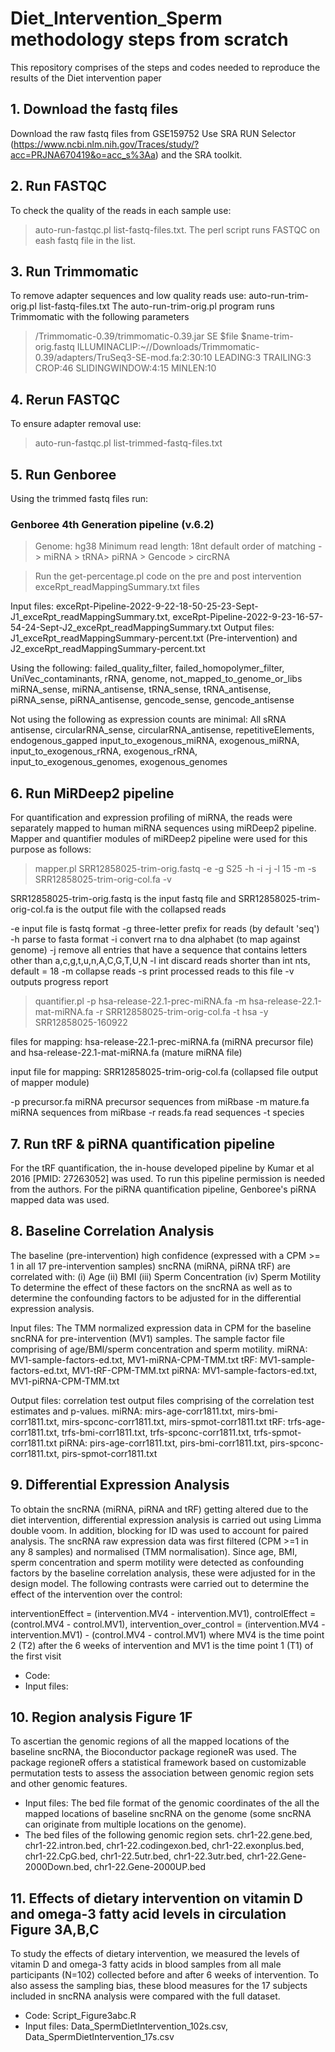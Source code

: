 # Diet_Intervention_Sperm methodology steps from scratch
This repository comprises of the steps and codes needed to reproduce the results of the Diet intervention paper

## 1. Download the fastq files 
Download the raw fastq files from GSE159752 Use SRA RUN Selector (https://www.ncbi.nlm.nih.gov/Traces/study/?acc=PRJNA670419&o=acc_s%3Aa) and the SRA toolkit.

## 2. Run FASTQC
To check the quality of the reads in each sample use: 
>auto-run-fastqc.pl list-fastq-files.txt.
The perl script runs FASTQC on eash fastq file in the list.

## 3. Run Trimmomatic 
To remove adapter sequences and low quality reads use: auto-run-trim-orig.pl list-fastq-files.txt
The auto-run-trim-orig.pl program runs Trimmomatic with the following parameters
> /Trimmomatic-0.39/trimmomatic-0.39.jar SE $file $name-trim-orig.fastq ILLUMINACLIP:~//Downloads/Trimmomatic-0.39/adapters/TruSeq3-SE-mod.fa:2:30:10 LEADING:3 TRAILING:3 CROP:46 SLIDINGWINDOW:4:15 MINLEN:10

## 4. Rerun FASTQC
To ensure adapter removal use: 
>auto-run-fastqc.pl list-trimmed-fastq-files.txt

## 5. Run Genboree
Using the trimmed fastq files run: 
### Genboree 4th Generation pipeline (v.6.2) ###
>Genome: hg38
>Minimum read length: 18nt default
>order of matching -> miRNA > tRNA> piRNA > Gencode > circRNA

>Run the get-percentage.pl code on the pre and post intervention exceRpt_readMappingSummary.txt files

Input files: exceRpt-Pipeline-2022-9-22-18-50-25-23-Sept-J1_exceRpt_readMappingSummary.txt, exceRpt-Pipeline-2022-9-23-16-57-54-24-Sept-J2_exceRpt_readMappingSummary.txt
Output files: J1_exceRpt_readMappingSummary-percent.txt (Pre-intervention) and J2_exceRpt_readMappingSummary-percent.txt

Using the following:
failed_quality_filter, failed_homopolymer_filter, UniVec_contaminants, rRNA, genome, not_mapped_to_genome_or_libs
miRNA_sense, miRNA_antisense, tRNA_sense, tRNA_antisense, piRNA_sense, piRNA_antisense, gencode_sense, gencode_antisense

Not using the following as expression counts are minimal:
All sRNA antisense, circularRNA_sense, circularRNA_antisense, repetitiveElements, endogenous_gapped
input_to_exogenous_miRNA, exogenous_miRNA, input_to_exogenous_rRNA, exogenous_rRNA, input_to_exogenous_genomes, exogenous_genomes

## 6. Run MiRDeep2 pipeline
For quantification and expression profiling of miRNA, the reads were separately mapped to human miRNA sequences using miRDeep2 pipeline. Mapper and quantifier modules of miRDeep2 pipeline were used for this purpose as follows:
 
>mapper.pl SRR12858025-trim-orig.fastq -e -g S25 -h -i -j -l 15 -m -s SRR12858025-trim-orig-col.fa -v

SRR12858025-trim-orig.fastq is the input fastq file and SRR12858025-trim-orig-col.fa is the output file with the collapsed reads

-e	input file is fastq format
-g	three-letter prefix for reads (by default 'seq')
-h	parse to fasta format
-i	convert rna to dna alphabet (to map against genome)
-j	remove all entries that have a sequence that contains letters other than a,c,g,t,u,n,A,C,G,T,U,N
-l	int discard reads shorter than int nts, default = 18
-m	collapse reads
-s	print processed reads to this file
-v	outputs progress report


>quantifier.pl -p hsa-release-22.1-prec-miRNA.fa -m hsa-release-22.1-mat-miRNA.fa -r SRR12858025-trim-orig-col.fa -t hsa -y SRR12858025-160922

files for mapping: hsa-release-22.1-prec-miRNA.fa (miRNA precursor file) and hsa-release-22.1-mat-miRNA.fa (mature miRNA file)

input file for mapping: SRR12858025-trim-orig-col.fa (collapsed file output of mapper module)

-p	precursor.fa miRNA precursor sequences from miRbase
-m	mature.fa miRNA sequences from miRbase
-r	reads.fa read sequences
-t	species

## 7. Run tRF & piRNA quantification pipeline
For the tRF quantification, the in-house developed pipeline by Kumar et al 2016 [PMID: 27263052] was used.
To run this pipeline permission is needed from the authors. 
For the piRNA quantification pipeline, Genboree's piRNA mapped data was used.   

## 8. Baseline Correlation Analysis
The baseline (pre-intervention) high confidence (expressed with a CPM >= 1 in all 17 pre-intervention samples) sncRNA (miRNA, piRNA tRF) are correlated with:
(i) Age (ii) BMI (iii) Sperm Concentration (iv) Sperm Motility 
To determine the effect of these factors on the sncRNA as well as to determine the confounding factors to be adjusted for in the differential expression analysis.

Input files: The TMM normalized expression data in CPM for the baseline sncRNA for pre-intervention (MV1) samples. The sample factor file comprising of age/BMI/sperm concentration and sperm motility.
miRNA: MV1-sample-factors-ed.txt, MV1-miRNA-CPM-TMM.txt
tRF: MV1-sample-factors-ed.txt, MV1-tRF-CPM-TMM.txt
piRNA: MV1-sample-factors-ed.txt, MV1-piRNA-CPM-TMM.txt

Output files: correlation test output files comprising of the correlation test estimates and p-values. 
miRNA: mirs-age-corr1811.txt, mirs-bmi-corr1811.txt, mirs-spconc-corr1811.txt, mirs-spmot-corr1811.txt
tRF: trfs-age-corr1811.txt, trfs-bmi-corr1811.txt, trfs-spconc-corr1811.txt, trfs-spmot-corr1811.txt
piRNA: pirs-age-corr1811.txt, pirs-bmi-corr1811.txt, pirs-spconc-corr1811.txt, pirs-spmot-corr1811.txt

## 9. Differential Expression Analysis
To obtain the sncRNA (miRNA, piRNA and tRF) getting altered due to the diet intervention, differential expression analysis is carried out using Limma double voom. In addition, blocking for ID was used to account for paired analysis. 
The sncRNA raw expression data was first filtered (CPM >=1 in any 8 samples) and normalised (TMM normalisation). Since age, BMI, sperm concentration and sperm motility were detected as confounding factors by the baseline correlation analysis, these were adjusted for in the design model. 
The following contrasts were carried out to determine the effect of the intervention over the control:

interventionEffect = (intervention.MV4 - intervention.MV1),
controlEffect = (control.MV4 - control.MV1), 
intervention_over_control = (intervention.MV4 - intervention.MV1) - (control.MV4 - control.MV1)
where MV4 is the time point 2 (T2) after the 6 weeks of intervention and MV1 is the time point 1 (T1) of the first visit

- Code:
- Input files:

## 10. Region analysis Figure 1F 
To ascertian the genomic regions of all the mapped locations of the baseline sncRNA, the Bioconductor package regioneR was used. The package regioneR offers a statistical framework based on customizable permutation tests to assess the association between genomic region sets and other genomic features.

- Input files: The bed file format of the genomic coordinates of the all the mapped locations of baseline sncRNA on the genome (some sncRNA can originate from multiple locations on the genome).
- The bed files of the following genomic region sets.
chr1-22.gene.bed, chr1-22.intron.bed, chr1-22.codingexon.bed, chr1-22.exonplus.bed, chr1-22.CpG.bed, 
chr1-22.5utr.bed, chr1-22.3utr.bed, chr1-22.Gene-2000Down.bed, chr1-22.Gene-2000UP.bed

## 11. Effects of dietary intervention on vitamin D and omega-3 fatty acid levels in circulation Figure 3A,B,C
To study the effects of dietary intervention, we measured the levels of vitamin D and omega-3 fatty acids in blood samples from all male participants (N=102) collected before and after 6 weeks of intervention. To also assess the sampling bias, these blood measures for the 17 subjects included in sncRNA analysis were compared with the full dataset.

- Code: Script_Figure3abc.R
- Input files: Data_SpermDietIntervention_102s.csv, Data_SpermDietIntervention_17s.csv

